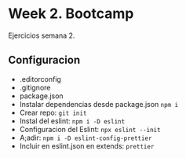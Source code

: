 # Week 2. Bootcamp

Ejercicios semana 2.

## Configuracion

- .editorconfig
- .gitignore
- package.json
- Instalar dependencias desde package.json `npm i`
- Crear repo: `git init`
- Instal del eslint: `npm i -D eslint`
- Configuracion del Eslint: `npx eslint --init`
- A;adir: `npm i -D eslint-config-prettier`
- Incluir en eslint.json en extends: `prettier`
